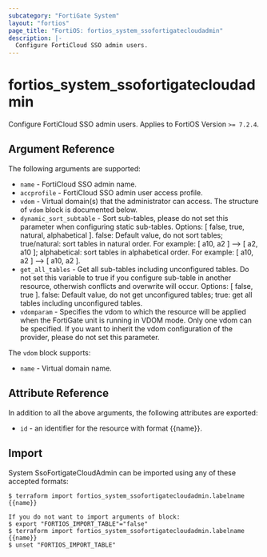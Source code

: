 ```yaml
---
subcategory: "FortiGate System"
layout: "fortios"
page_title: "FortiOS: fortios_system_ssofortigatecloudadmin"
description: |-
  Configure FortiCloud SSO admin users.
---
```


# fortios_system_ssofortigatecloudadmin
Configure FortiCloud SSO admin users. Applies to FortiOS Version `>= 7.2.4`.

## Argument Reference

The following arguments are supported:

* `name` - FortiCloud SSO admin name.
* `accprofile` - FortiCloud SSO admin user access profile.
* `vdom` - Virtual domain(s) that the administrator can access. The structure of `vdom` block is documented below.
* `dynamic_sort_subtable` - Sort sub-tables, please do not set this parameter when configuring static sub-tables. Options: [ false, true, natural, alphabetical ]. false: Default value, do not sort tables; true/natural: sort tables in natural order. For example: [ a10, a2 ] --> [ a2, a10 ]; alphabetical: sort tables in alphabetical order. For example: [ a10, a2 ] --> [ a10, a2 ].
* `get_all_tables` - Get all sub-tables including unconfigured tables. Do not set this variable to true if you configure sub-table in another resource, otherwish conflicts and overwrite will occur. Options: [ false, true ]. false: Default value, do not get unconfigured tables; true: get all tables including unconfigured tables. 
* `vdomparam` - Specifies the vdom to which the resource will be applied when the FortiGate unit is running in VDOM mode. Only one vdom can be specified. If you want to inherit the vdom configuration of the provider, please do not set this parameter.

The `vdom` block supports:

* `name` - Virtual domain name.


## Attribute Reference

In addition to all the above arguments, the following attributes are exported:
* `id` - an identifier for the resource with format {{name}}.

## Import

System SsoFortigateCloudAdmin can be imported using any of these accepted formats:
```
$ terraform import fortios_system_ssofortigatecloudadmin.labelname {{name}}

If you do not want to import arguments of block:
$ export "FORTIOS_IMPORT_TABLE"="false"
$ terraform import fortios_system_ssofortigatecloudadmin.labelname {{name}}
$ unset "FORTIOS_IMPORT_TABLE"
```

